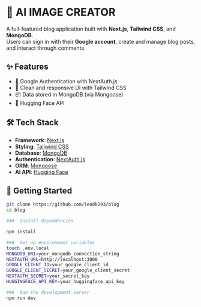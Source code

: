 # 📝 AI IMAGE CREATOR

A full-featured blog application built with **Next.js**, **Tailwind CSS**, and **MongoDB**.  
Users can sign in with their **Google account**, create and manage blog posts, and interact through comments.

## ✨ Features

- 🔐 Google Authentication with NextAuth.js
- 🌙 Clean and responsive UI with Tailwind CSS
- 📦 Data stored in MongoDB (via Mongoose)
- 🤖 Hugging Face API

## 🛠️ Tech Stack

- **Framework**: [Next.js](https://nextjs.org/)
- **Styling**: [Tailwind CSS](https://tailwindcss.com/)
- **Database**: [MongoDB](https://www.mongodb.com/)
- **Authentication**: [NextAuth.js](https://next-auth.js.org/)
- **ORM**: [Mongoose](https://mongoosejs.com/)
- **AI API**: [Hugging Face](https://huggingface.co/)

## 🚀 Getting Started

```bash
git clone https://github.com/leodk293/blog
cd blog

###  Install dependencies

npm install

###  Set up environment variables
touch .env.local
MONGODB_URI=your_mongodb_connection_string
NEXTAUTH_URL=http://localhost:3000
GOOGLE_CLIENT_ID=your_google_client_id
GOOGLE_CLIENT_SECRET=your_google_client_secret
NEXTAUTH_SECRET=your_secret_key
HUGGINGFACE_API_KEY=your_huggingface_api_key

###  Run the development server
npm run dev